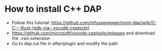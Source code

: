 # How to install C++ DAP
- Follow this tutorial: https://github.com/mfussenegger/nvim-dap/wiki/C-C---Rust-(gdb-via--vscode-cpptools)
- https://github.com/microsoft/vscode-cpptools/releases and download the .vsix extension
- Go to dap.lua file in after/plugin and modify the path 
